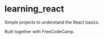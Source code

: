 # learning_react

Simple projects to understand the React basics.

Built together with FreeCodeCamp.
